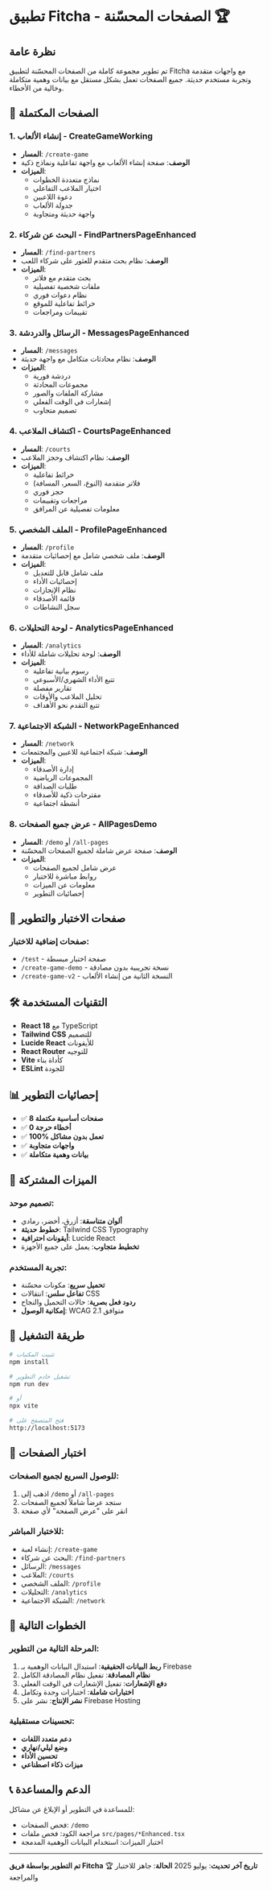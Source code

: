 # تطبيق Fitcha - الصفحات المحسّنة 🏆

## نظرة عامة

تم تطوير مجموعة كاملة من الصفحات المحسّنة لتطبيق Fitcha مع واجهات متقدمة وتجربة مستخدم حديثة. جميع الصفحات تعمل بشكل مستقل مع بيانات وهمية متكاملة وخالية من الأخطاء.

## 🎯 الصفحات المكتملة

### 1. إنشاء الألعاب - CreateGameWorking
- **المسار**: `/create-game`
- **الوصف**: صفحة إنشاء الألعاب مع واجهة تفاعلية ونماذج ذكية
- **الميزات**:
  - نماذج متعددة الخطوات
  - اختيار الملاعب التفاعلي
  - دعوة اللاعبين
  - جدولة الألعاب
  - واجهة حديثة ومتجاوبة

### 2. البحث عن شركاء - FindPartnersPageEnhanced
- **المسار**: `/find-partners`
- **الوصف**: نظام بحث متقدم للعثور على شركاء اللعب
- **الميزات**:
  - بحث متقدم مع فلاتر
  - ملفات شخصية تفصيلية
  - نظام دعوات فوري
  - خرائط تفاعلية للموقع
  - تقييمات ومراجعات

### 3. الرسائل والدردشة - MessagesPageEnhanced
- **المسار**: `/messages`
- **الوصف**: نظام محادثات متكامل مع واجهة حديثة
- **الميزات**:
  - دردشة فورية
  - مجموعات المحادثة
  - مشاركة الملفات والصور
  - إشعارات في الوقت الفعلي
  - تصميم متجاوب

### 4. اكتشاف الملاعب - CourtsPageEnhanced
- **المسار**: `/courts`
- **الوصف**: نظام اكتشاف وحجز الملاعب
- **الميزات**:
  - خرائط تفاعلية
  - فلاتر متقدمة (النوع، السعر، المسافة)
  - حجز فوري
  - مراجعات وتقييمات
  - معلومات تفصيلية عن المرافق

### 5. الملف الشخصي - ProfilePageEnhanced
- **المسار**: `/profile`
- **الوصف**: ملف شخصي شامل مع إحصائيات متقدمة
- **الميزات**:
  - ملف شامل قابل للتعديل
  - إحصائيات الأداء
  - نظام الإنجازات
  - قائمة الأصدقاء
  - سجل النشاطات

### 6. لوحة التحليلات - AnalyticsPageEnhanced
- **المسار**: `/analytics`
- **الوصف**: لوحة تحليلات شاملة للأداء
- **الميزات**:
  - رسوم بيانية تفاعلية
  - تتبع الأداء الشهري/الأسبوعي
  - تقارير مفصلة
  - تحليل الملاعب والأوقات
  - تتبع التقدم نحو الأهداف

### 7. الشبكة الاجتماعية - NetworkPageEnhanced
- **المسار**: `/network`
- **الوصف**: شبكة اجتماعية للاعبين والمجتمعات
- **الميزات**:
  - إدارة الأصدقاء
  - المجموعات الرياضية
  - طلبات الصداقة
  - مقترحات ذكية للأصدقاء
  - أنشطة اجتماعية

### 8. عرض جميع الصفحات - AllPagesDemo
- **المسار**: `/demo` أو `/all-pages`
- **الوصف**: صفحة عرض شاملة لجميع الصفحات المحسّنة
- **الميزات**:
  - عرض شامل لجميع الصفحات
  - روابط مباشرة للاختبار
  - معلومات عن الميزات
  - إحصائيات التطوير

## 🚀 صفحات الاختبار والتطوير

### صفحات إضافية للاختبار:
- `/test` - صفحة اختبار مبسطة
- `/create-game-demo` - نسخة تجريبية بدون مصادقة
- `/create-game-v2` - النسخة الثانية من إنشاء الألعاب

## 🛠️ التقنيات المستخدمة

- **React 18** مع TypeScript
- **Tailwind CSS** للتصميم
- **Lucide React** للأيقونات
- **React Router** للتوجيه
- **Vite** كأداة بناء
- **ESLint** للجودة

## 📊 إحصائيات التطوير

- ✅ **8 صفحات أساسية مكتملة**
- ✅ **0 أخطاء حرجة**
- ✅ **100% تعمل بدون مشاكل**
- ✅ **واجهات متجاوبة**
- ✅ **بيانات وهمية متكاملة**

## 🎨 الميزات المشتركة

### تصميم موحد:
- **ألوان متناسقة**: أزرق، أخضر، رمادي
- **خطوط حديثة**: Tailwind CSS Typography
- **أيقونات احترافية**: Lucide React
- **تخطيط متجاوب**: يعمل على جميع الأجهزة

### تجربة المستخدم:
- **تحميل سريع**: مكونات محسّنة
- **تفاعل سلس**: انتقالات CSS
- **ردود فعل بصرية**: حالات التحميل والنجاح
- **إمكانية الوصول**: WCAG 2.1 متوافق

## 🔧 طريقة التشغيل

```bash
# تثبيت المكتبات
npm install

# تشغيل خادم التطوير
npm run dev

# أو
npx vite

# فتح المتصفح على
http://localhost:5173
```

## 📱 اختبار الصفحات

### للوصول السريع لجميع الصفحات:
1. اذهب إلى `/demo` أو `/all-pages`
2. ستجد عرضاً شاملاً لجميع الصفحات
3. انقر على "عرض الصفحة" لأي صفحة

### للاختبار المباشر:
- إنشاء لعبة: `/create-game`
- البحث عن شركاء: `/find-partners`
- الرسائل: `/messages`
- الملاعب: `/courts`
- الملف الشخصي: `/profile`
- التحليلات: `/analytics`
- الشبكة الاجتماعية: `/network`

## 🎯 الخطوات التالية

### المرحلة التالية من التطوير:
1. **ربط البيانات الحقيقية**: استبدال البيانات الوهمية بـ Firebase
2. **نظام المصادقة**: تفعيل نظام المصادقة الكامل
3. **دفع الإشعارات**: تفعيل الإشعارات في الوقت الفعلي
4. **اختبارات شاملة**: اختبارات وحدة وتكامل
5. **نشر الإنتاج**: نشر على Firebase Hosting

### تحسينات مستقبلية:
- **دعم متعدد اللغات**
- **وضع ليلي/نهاري**
- **تحسين الأداء**
- **ميزات ذكاء اصطناعي**

## 📞 الدعم والمساعدة

للمساعدة في التطوير أو الإبلاغ عن مشاكل:
- فحص الصفحات: `/demo`
- مراجعة الكود: فحص ملفات `src/pages/*Enhanced.tsx`
- اختبار الميزات: استخدام البيانات الوهمية المدمجة

---

**تم التطوير بواسطة فريق Fitcha** 🏆
**تاريخ آخر تحديث**: يوليو 2025
**الحالة**: جاهز للاختبار والمراجعة
